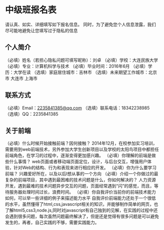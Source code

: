 # 中级班报名表

请认真、如实、详细填写如下报名信息。
同时，为了避免您个人信息泄露，我们尽可能地避免让您填写过于隐私的信息

## 个人简介

（必填）姓名（若担心隐私问题可填写昵称）：刘卓
（必填）学校：大连民族大学
（必填）专业：计算机科学与技术
（必填）毕业时间：2016年6月
（必填）学历：大学在读
（选填）家庭居住城市：吉林市
（选填）未来期望工作城市：北京市 大连市 上海市

## 联系方式

（必填）Email：2235841385@qq.com
（选填）联系电话：18342238985
（选填）QQ：2235841385

## 关于前端

（必填）什么时候开始接触前端？因何接触？
2014年12月，在校参加实习培训，需要用到web前端技术，另外参加大学生创新项目以及学校的太阳鸟项目中都担任前端角色，在学习的过程中，逐渐变得更加感兴趣。
（必填）你理解的前端是做些什么事情？
web页面或者移动端页面定位，设计，与后台交互，增强用户体验，针对Web的结构、行为和表现来进行相应的开发。
（必填）你为什么要学习前端？
兴趣爱好所在，以及以后I想从事的一个方向
（必填）介绍一个你做过的最复杂的前端项目，其中遇到最困难的技术问题是什么，你如何解决的？
人力资源开发，遇到最难的技术问题异步交互的问题，页面经常遇到“闪”的感觉，而且，等待服务器处理时间过长，浪费时间。
（必填）你自我评价当前你的前端技术能力如何，可以举一些详细的例子来描述能力水平
自我评价前端能力还处于一个很低的水平，虽然懂得了html,css,javascript相关的知识，并能够制作简单的网页，也了解html5,css3,node.js,同时对javascript有自己独到的见解，在实践的过程中还会遇到很多问题，每次虽然问题最终解决了，但是还是觉得有很多问题是可以避免发生的，再者，自己实践的不够，需要实践能力。
